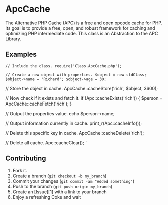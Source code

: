 ApcCache
=============

The Alternative PHP Cache (APC) is a free and open opcode cache for PHP. Its goal is to provide a 
free, open, and robust framework for caching and optimizing PHP intermediate code. This class is an
Abstraction to the APC Library.


Examples
-----------
`// Include the class.
require('Class.ApcCache.php');`

`// Create a new object with properties.
$object = new stdClass;
$object->name = 'Richard';
$object->age = 30;`

// Store the object in cache.
ApcCache::cacheStore('rich', $object, 3600);

// Now check if it exists and fetch it.
if (Apc::cacheExists('rich')) {
	$person = ApcCache::cacheFetch('rich');	
}

// Output the properties value.
echo $person->name;

// Output information currently in cache.
print_r(Apc::cacheInfo());

// Delete this specific key in cache.
ApcCache::cacheDelete('rich');

// Delete all cache.
Apc::cacheClear();
`  


Contributing
------------

1. Fork it.
2. Create a branch (`git checkout -b my_branch`)
3. Commit your changes (`git commit -am "Added something"`)
4. Push to the branch (`git push origin my_branch`)
5. Create an [Issue][1] with a link to your branch
6. Enjoy a refreshing Coke and wait
